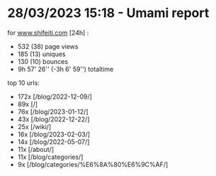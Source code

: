 # 28/03/2023 15:18 - Umami report
for www.shifeiti.com [24h] :

 - 532 (38) page views
 - 185 (13) uniques
 - 130 (10) bounces
 - 9h 57' 26'' (-3h 6' 59'') totaltime


top 10 urls:
 - 172x [/blog/2022-12-09/]
 - 89x [/]
 - 76x [/blog/2023-01-12/]
 - 43x [/blog/2022-12-22/]
 - 25x [/wiki/]
 - 16x [/blog/2023-02-03/]
 - 14x [/blog/2022-05-07/]
 - 11x [/about/]
 - 11x [/blog/categories/]
 - 9x [/blog/categories/%E6%8A%80%E6%9C%AF/]


